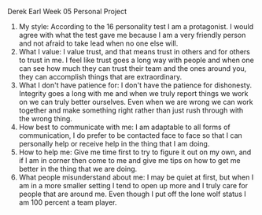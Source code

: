 Derek Earl Week 05 Personal Project
1. My style: According to the 16 personality test I am a protagonist.  I would agree with what the test gave me because I am a very friendly person and not afraid to take lead when no one else will. 
2. What I value: I value trust, and that means trust in others and for others to trust in me.  I feel like trust goes a long way with people and when one can see how much they can trust their team and the ones around you, they can accomplish things that are extraordinary.
3. What I don't have patience for: I don't have the patience for dishonesty.  Integrity goes a long with me and when we truly report things we work on we can truly better ourselves.  Even when we are wrong we can work together and make something right rather than just rush through with the wrong thing.
4. How best to communicate with me: I am adaptable to all forms of communication, I do prefer to be contacted face to face so that I can personally help or receive help in the thing that I am doing.  
5. How to help me:  Give me time first to try to figure it out on my own, and if I am in corner then come to me and give me tips on how to get me better in the thing that we are doing.
6. What people misunderstand about me: I may be quiet at first, but when I am in a more smaller setting I tend to open up more and I truly care for people that are around me.  Even though I put off the lone wolf status I am 100 percent a team player.
